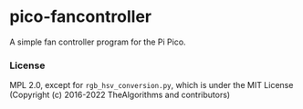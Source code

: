 # pico-fancontroller

A simple fan controller program for the Pi Pico.

### License

MPL 2.0, except for `rgb_hsv_conversion.py`, which is under the MIT License (Copyright (c) 2016-2022 TheAlgorithms and contributors)
